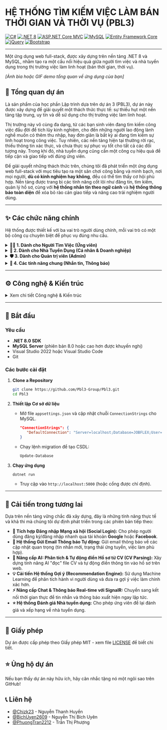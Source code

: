 # HỆ THỐNG TÌM KIẾM VIỆC LÀM BÁN THỜI GIAN VÀ THỜI VỤ (PBL3)

[![C#](https://img.shields.io/badge/C%23-239120?style=for-the-badge&logo=c-sharp&logoColor=white)](https://docs.microsoft.com/en-us/dotnet/csharp/)
[![.NET 8](https://img.shields.io/badge/.NET-8.0-512BD4?style=for-the-badge&logo=dotnet&logoColor=white)](https://dotnet.microsoft.com/en-us/download/dotnet/8.0)
[![ASP.NET Core MVC](https://img.shields.io/badge/ASP.NET_Core_MVC-512BD4?style=for-the-badge&logo=asp.net&logoColor=white)](https://docs.microsoft.com/en-us/aspnet/core/)
[![MySQL](https://img.shields.io/badge/MySQL-4479A1?style=for-the-badge&logo=mysql&logoColor=white)](https://www.mysql.com/)
[![Entity Framework Core](https://img.shields.io/badge/Entity_Framework-512BD4?style=for-the-badge&logo=.net&logoColor=white)](https://docs.microsoft.com/en-us/ef/core/)
[![jQuery](https://img.shields.io/badge/jQuery-0769AD?style=for-the-badge&logo=jquery&logoColor=white)](https://jquery.com/)
[![Bootstrap](https://img.shields.io/badge/Bootstrap-7952B3?style=for-the-badge&logo=bootstrap&logoColor=white)](https://getbootstrap.com/)

---

Một ứng dụng web full-stack, được xây dựng trên nền tảng .NET 8 và MySQL, nhằm tạo ra một cầu nối hiệu quả giữa người tìm việc và nhà tuyển dụng trong thị trường việc làm linh hoạt (bán thời gian, thời vụ).

*[Ảnh bìa hoặc GIF demo tổng quan về ứng dụng của bạn]*

## 🌟 Tổng quan dự án

Là sản phẩm của học phần Lập trình dựa trên dự án 3 (PBL3), dự án này được xây dựng để giải quyết một thách thức thực tế: sự thiếu hụt một nền tảng tập trung, uy tín và dễ sử dụng cho thị trường việc làm linh hoạt.

Thị trường này vô cùng đa dạng, từ các bạn sinh viên đang tìm kiếm công việc đầu đời để tích lũy kinh nghiệm, cho đến những người lao động lành nghề muốn có thêm thu nhập, hay đơn giản là bất kỳ ai đang tìm kiếm sự linh hoạt trong công việc. Tuy nhiên, các nền tảng hiện tại thường rời rạc, thiếu thông tin xác thực, và chưa thực sự phục vụ tốt cho tất cả các đối tượng này. Trong khi đó, nhà tuyển dụng cũng cần một công cụ hiệu quả để tiếp cận và giao tiếp với đúng ứng viên.

Để giải quyết những thách thức trên, chúng tôi đã phát triển một ứng dụng web full-stack với mục tiêu tạo ra một sân chơi công bằng và minh bạch, nơi mọi người, **dù có kinh nghiệm hay không**, đều có thể tìm thấy cơ hội phù hợp. Nền tảng được trang bị các tính năng cốt lõi như đăng tin, tìm kiếm, quản lý hồ sơ, cùng với **hệ thống nhắn tin theo ngữ cảnh** và **hệ thống thông báo toàn diện** để xóa bỏ rào cản giao tiếp và nâng cao trải nghiệm người dùng.

---

## ✨ Các chức năng chính

Hệ thống được thiết kế với ba vai trò người dùng chính, mỗi vai trò có một bộ công cụ chuyên biệt để phục vụ đúng nhu cầu.

<details>
<summary><b>👨‍💻 1. Dành cho Người Tìm Việc (Ứng viên)</b></summary>
<br>

  #### 🔍 **Tìm kiếm & Khám phá việc làm**
  *   **Tìm kiếm & Lọc nâng cao:** Dễ dàng tìm kiếm công việc với bộ lọc đa dạng từ địa điểm, ngành nghề đến khoảng lương, loại hình công việc, giúp nhanh chóng khoanh vùng các cơ hội phù hợp nhất.
      
      *[Ảnh chụp màn hình trang tìm việc với các bộ lọc đang được sử dụng]*

  *   **Gợi ý việc làm phù hợp:** Hệ thống tự động phân tích và chấm điểm độ tương thích (%) giữa hồ sơ của bạn (kỹ năng, lịch rảnh, địa điểm, lương mong muốn) với các tin tuyển dụng, giúp bạn không bỏ lỡ những cơ hội vàng.

      *[Ảnh chụp màn hình một tin tuyển dụng có hiển thị điểm phù hợp]*

  #### 👤 **Quản lý Hồ sơ & CV toàn diện**
  *   **Hồ sơ đa thành phần:** Quản lý tập trung và riêng biệt thông tin tài khoản, hồ sơ chuyên môn, lịch làm việc mong muốn và các khu vực làm việc yêu thích.
  *   **Xây dựng hồ sơ chuyên nghiệp:** Tải lên CV, giới thiệu bản thân, thiết lập các kỳ vọng về công việc để thu hút nhà tuyển dụng.

      *[Ảnh chụp màn hình trang dashboard hoặc trang hồ sơ cá nhân của ứng viên]*

  #### ✍️ **Quản lý Ứng tuyển thông minh**
  *   **Theo dõi trạng thái chi tiết:** Nắm bắt toàn bộ hành trình ứng tuyển, từ lúc "Đã nộp" đến khi "NTD đã xem", "Chấp nhận" hoặc "Từ chối".
  *   **Tương tác linh hoạt:** Dễ dàng sửa đổi thông tin ứng tuyển, rút lại hồ sơ khi cần thiết, và đặc biệt là có thể **hoàn tác việc rút đơn** trong một khoảng thời gian nhất định.

      *[Ảnh chụp màn hình trang "Việc đã ứng tuyển" với các trạng thái khác nhau]*
      
</details>

<details>
<summary><b>🏢 2. Dành cho Nhà Tuyển Dụng (Cá nhân & Doanh nghiệp)</b></summary>
<br>

  #### 📋 **Đăng & Quản lý tin tuyển dụng chuyên nghiệp**
  *   **Giao diện đăng tin trực quan:** Form đăng tin chi tiết, khoa học, giúp nhà tuyển dụng cung cấp đầy đủ thông tin nhất có thể.
  *   **Bộ công cụ quản lý mạnh mẽ:** Toàn quyền kiểm soát các tin đã đăng với các chức năng: Sửa, Xóa (ẩn), **Đăng lại nhanh (Repost)** để làm mới tin, Tạm ẩn/Hiện, và Đánh dấu đã tuyển.
  
      *[Ảnh chụp màn hình trang quản lý tin tuyển dụng của NTD]*

  #### 👨‍💼 **Quản lý Ứng viên hiệu quả**
  *   **Sàng lọc ứng viên dễ dàng:** Xem danh sách ứng viên theo từng tin tuyển dụng, lọc và tìm kiếm hồ sơ nhanh chóng.
  *   **Tương tác và ra quyết định:** Xem chi tiết hồ sơ ứng viên, CV, thư giới thiệu và thay đổi trạng thái ứng tuyển (chấp nhận/từ chối). Mọi thay đổi sẽ được **thông báo tự động** đến ứng viên.

      *[Ảnh chụp màn hình trang quản lý ứng viên của NTD, có các nút thay đổi trạng thái]*
  
  #### 🔄 **Chuyển đổi vai trò linh hoạt**
  *   Người dùng có vai trò "Cá nhân" có thể dễ dàng chuyển đổi qua lại giữa giao diện **Tìm việc** và **Tuyển dụng** chỉ với một cú nhấp chuột, phục vụ cho cả hai nhu cầu trên cùng một tài khoản.

      *[Ảnh chụp màn hình nút chuyển đổi vai trò trên giao diện]*

</details>

<details>
<summary><b>🛡️ 3. Dành cho Quản trị viên (Admin)</b></summary>
<br>

  #### 📊 **Dashboard Phân tích & Thống kê chuyên sâu**
  *   **Bảng điều khiển trực quan:** Cung cấp cái nhìn tổng quan về sức khỏe của hệ thống qua các biểu đồ động (có thể **lọc theo tuần/tháng/năm**), KPIs quan trọng và luồng hoạt động mới nhất.
  
      *[Ảnh chụp màn hình Dashboard của Admin với các biểu đồ]*

  #### 👥 **Quản lý người dùng toàn diện**
  *   **Quản lý tài khoản tập trung:** Giao diện quản lý tất cả người dùng với các công cụ tìm kiếm, lọc, và tùy chọn hiển thị dạng lưới hoặc bảng.
  *   **Thực thi quyền hạn:** Admin có toàn quyền xem chi tiết, chỉnh sửa, tạo mới, và thay đổi trạng thái tài khoản (kích hoạt, đình chỉ, tạm dừng).

      *[Ảnh chụp màn hình trang quản lý người dùng của Admin]*

  #### ⚠️ **Hệ thống Kiểm duyệt & Xử lý Báo cáo**
  *   **Quy trình kiểm duyệt nội dung:** Giao diện chuyên biệt để duyệt hoặc từ chối các tin tuyển dụng đang chờ, đảm bảo chất lượng nội dung trên toàn hệ thống.
  *   **Xử lý báo cáo vi phạm:** Quy trình xử lý báo cáo khép kín, từ việc tiếp nhận, xem xét, đến ra quyết định xử lý và **tự động gửi thông báo** kết quả đến các bên liên quan.

      *[Ảnh chụp màn hình trang quản lý báo cáo vi phạm]*
      
  #### 🚀 **Công cụ Admin mạnh mẽ**
  *   **Gửi Thông báo Hàng loạt:** Tạo và gửi các thông báo quan trọng đến các nhóm đối tượng người dùng cụ thể.
  *   **Xuất Dữ liệu ra Excel:** Tính năng xuất danh sách người dùng và tin tuyển dụng ra file Excel để phục vụ cho việc lưu trữ và phân tích ngoại tuyến.

      *[Ảnh chụp màn hình trang gửi thông báo hàng loạt hoặc nút Xuất Excel]*

</details>

<details>
<summary><b>💬 4. Các tính năng chung (Nhắn tin, Thông báo)</b></summary>
<br>

  *   **Hệ thống Nhắn tin theo Ngữ cảnh:** Trò chuyện trực tiếp với nhà tuyển dụng/ứng viên trong một giao diện quen thuộc. Mỗi cuộc hội thoại được gắn với một công việc hoặc đơn ứng tuyển cụ thể, giúp việc trao đổi luôn rõ ràng và đúng trọng tâm.
  
      *[Ảnh chụp màn hình giao diện nhắn tin chi tiết]*

  *   **Hệ thống Thông báo Toàn diện:** Tự động thông báo cho người dùng về mọi cập nhật quan trọng (trạng thái ứng tuyển, tin nhắn mới, tin đăng được duyệt,...) và cho phép quản lý chúng tại một trung tâm thông báo duy nhất.

      *[Ảnh chụp màn hình trung tâm thông báo của người dùng]*

</details>

---

## ⚙️ Công nghệ & Kiến trúc

<details>
<summary>Xem chi tiết Công nghệ & Kiến trúc</summary>
<br>

*   **Backend:**
    *   **Ngôn ngữ & Framework:** C# trên nền tảng ASP.NET Core MVC (.NET 8.0).
    *   **Database & ORM:** MySQL 8.0+ và Entity Framework Core với provider `Pomelo.EntityFrameworkCore.MySql`.
    *   **Kiến trúc:** Thiết kế hướng dịch vụ (Service-Oriented Architecture) với các service riêng biệt cho các nghiệp vụ phức tạp (ví dụ: `IThongBaoService`).
    *   **Bảo mật:** Sử dụng ASP.NET Core Identity kết hợp Cookie Authentication để xác thực và phân quyền dựa trên vai trò (Role-Based Access Control).

*   **Frontend:**
    *   **Nền tảng:** JavaScript (ES6+), jQuery & AJAX để tạo các tương tác động.
    *   **Giao diện:** HTML5, CSS3 và Bootstrap 5 để xây dựng giao diện responsive và hiện đại.
    *   **Thư viện:** Chart.js (biểu đồ), Select2 (tìm kiếm và chọn lựa nâng cao).

*   **Quy trình & Tự động hóa:**
    *   **Phân luồng Duyệt tin:** Tin đăng của **Doanh nghiệp** phải qua `chờ duyệt`, trong khi tin của **NTD Cá nhân** được `duyệt tự động` để cân bằng giữa kiểm soát và linh hoạt.
    *   **Cập nhật trạng thái tự động:** Hệ thống tự động thay đổi trạng thái khi có tương tác mới (ví dụ: NTD xem hồ sơ, Admin xem báo cáo).
    *   **Thông báo theo Quy trình:** Mọi bước quan trọng trong quy trình nghiệp vụ (ứng tuyển, duyệt tin, xử lý báo cáo) đều được tự động hóa bằng cách gửi thông báo đến các bên liên quan.

</details>

---

## 🚦 Bắt đầu

### Yêu cầu
*   **.NET 8.0 SDK**
*   **MySQL Server** (phiên bản 8.0 hoặc cao hơn được khuyến nghị)
*   Visual Studio 2022 hoặc Visual Studio Code
*   Git

### Các bước cài đặt

1.  **Clone a Repository**
    ```sh
    git clone https://github.com/Pbl3-Group/Pbl3.git
    cd Pbl3
    ```

2.  **Thiết lập Cơ sở dữ liệu**
    *   Mở file `appsettings.json` và cập nhật chuỗi `ConnectionStrings` cho MySQL.
        ```json
        "ConnectionStrings": {
           "DefaultConnection": "Server=localhost;Database=JOBFLEX;User=YOUR_DB_USER;Password=YOUR_DB_PASSWORD;CharSet=utf8mb4;"
        }
        ```
    *   Chạy lệnh migration để tạo CSDL:
        ```sh
        Update-Database
        ```

3.  **Chạy ứng dụng**
    ```sh
    dotnet run
    ```
    *   Truy cập vào `http://localhost:5000` (hoặc cổng được chỉ định).

---

## 🔮 Cải tiến trong tương lai

Dựa trên nền tảng vững chắc đã xây dựng, đây là những tính năng thực tế và khả thi mà chúng tôi dự định phát triển trong các phiên bản tiếp theo:

*   **🔗 Tích hợp Đăng nhập Mạng xã hội (Social Login):** Cho phép người dùng đăng ký/đăng nhập nhanh qua tài khoản **Google** hoặc **Facebook**.
*   **📧 Hệ thống Gửi Email Thông báo Tự động:** Gửi email thông báo về các cập nhật quan trọng (tin nhắn mới, trạng thái ứng tuyển, việc làm phù hợp).
*   **🤖 Nâng cấp AI: Phân tích & Tự động điền Hồ sơ từ CV (CV Parsing):** Xây dựng tính năng AI "đọc" file CV và tự động điền thông tin vào hồ sơ trên web.
*   **💡 Cải tiến Hệ thống Gợi ý (Recommendation Engine):** Sử dụng Machine Learning để phân tích hành vi người dùng và đưa ra gợi ý việc làm chính xác hơn.
*   **⚡ Nâng cấp Chat & Thông báo Real-time với SignalR:** Chuyển sang kết nối thời gian thực để tin nhắn và thông báo xuất hiện ngay lập tức.
*   **⭐ Hệ thống Đánh giá Nhà tuyển dụng:** Cho phép ứng viên để lại đánh giá và xếp hạng về nhà tuyển dụng.

---

## 📄 Giấy phép

Dự án được cấp phép theo Giấy phép MIT - xem file [LICENSE](https://github.com/Pbl3-Group/Pbl3/blob/main/LICENSE) để biết chi tiết.

## ⭐ Ủng hộ dự án

Nếu bạn thấy dự án này hữu ích, hãy cân nhắc tặng nó một ngôi sao trên GitHub!

## 📞 Liên hệ

*   [@Chizk23](https://github.com/Chizk23) - Nguyễn Thanh Huyền
*   [@BichUyen2609](https://github.com/BichUyen2609) - Nguyễn Thị Bích Uyên
*   [@PhuongTran2212](https://github.com/PhuongTran2212) - Trần Thị Phượng
